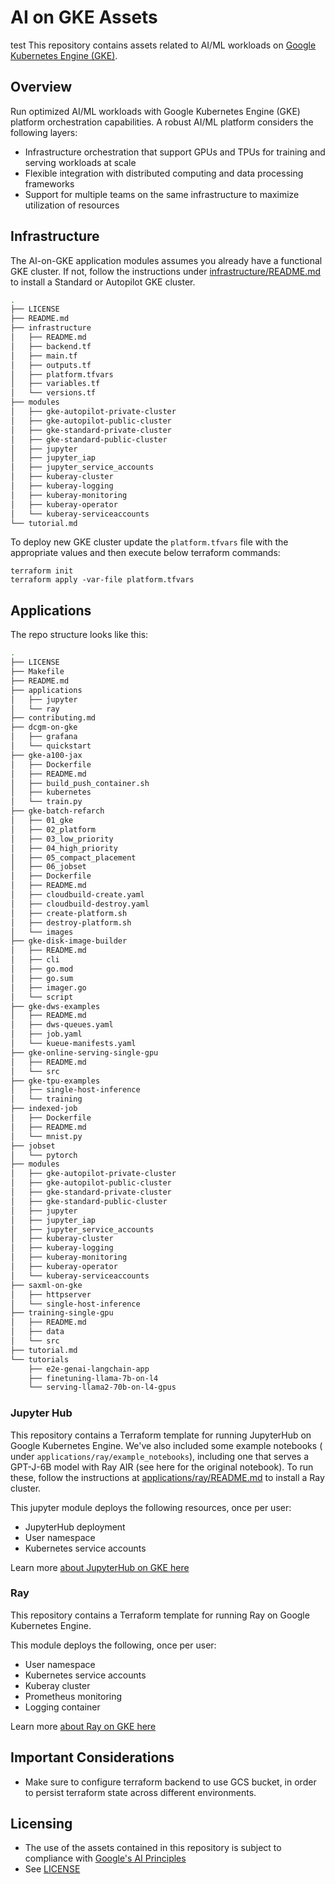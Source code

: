 # AI on GKE Assets
 test 
This repository contains assets related to AI/ML workloads on
[Google Kubernetes Engine (GKE)](https://cloud.google.com/kubernetes-engine/docs/integrations/ai-infra).

## Overview

Run optimized AI/ML workloads with Google Kubernetes Engine (GKE) platform orchestration capabilities. A robust AI/ML platform considers the following layers:

- Infrastructure orchestration that support GPUs and TPUs for training and serving workloads at scale
- Flexible integration with distributed computing and data processing frameworks
- Support for multiple teams on the same infrastructure to maximize utilization of resources

## Infrastructure

The AI-on-GKE application modules assumes you already have a functional GKE cluster. If not, follow the instructions under [infrastructure/README.md](./infrastructure/README.md) to install a Standard or Autopilot GKE cluster.

```bash
.
├── LICENSE
├── README.md
├── infrastructure
│   ├── README.md
│   ├── backend.tf
│   ├── main.tf
│   ├── outputs.tf
│   ├── platform.tfvars
│   ├── variables.tf
│   └── versions.tf
├── modules
│   ├── gke-autopilot-private-cluster
│   ├── gke-autopilot-public-cluster
│   ├── gke-standard-private-cluster
│   ├── gke-standard-public-cluster
│   ├── jupyter
│   ├── jupyter_iap
│   ├── jupyter_service_accounts
│   ├── kuberay-cluster
│   ├── kuberay-logging
│   ├── kuberay-monitoring
│   ├── kuberay-operator
│   └── kuberay-serviceaccounts
└── tutorial.md
```

To deploy new GKE cluster update the `platform.tfvars` file with the appropriate values and then execute below terraform commands:
```
terraform init
terraform apply -var-file platform.tfvars
```


## Applications

The repo structure looks like this:

```bash
.
├── LICENSE
├── Makefile
├── README.md
├── applications
│   ├── jupyter
│   └── ray
├── contributing.md
├── dcgm-on-gke
│   ├── grafana
│   └── quickstart
├── gke-a100-jax
│   ├── Dockerfile
│   ├── README.md
│   ├── build_push_container.sh
│   ├── kubernetes
│   └── train.py
├── gke-batch-refarch
│   ├── 01_gke
│   ├── 02_platform
│   ├── 03_low_priority
│   ├── 04_high_priority
│   ├── 05_compact_placement
│   ├── 06_jobset
│   ├── Dockerfile
│   ├── README.md
│   ├── cloudbuild-create.yaml
│   ├── cloudbuild-destroy.yaml
│   ├── create-platform.sh
│   ├── destroy-platform.sh
│   └── images
├── gke-disk-image-builder
│   ├── README.md
│   ├── cli
│   ├── go.mod
│   ├── go.sum
│   ├── imager.go
│   └── script
├── gke-dws-examples
│   ├── README.md
│   ├── dws-queues.yaml
│   ├── job.yaml
│   └── kueue-manifests.yaml
├── gke-online-serving-single-gpu
│   ├── README.md
│   └── src
├── gke-tpu-examples
│   ├── single-host-inference
│   └── training
├── indexed-job
│   ├── Dockerfile
│   ├── README.md
│   └── mnist.py
├── jobset
│   └── pytorch
├── modules
│   ├── gke-autopilot-private-cluster
│   ├── gke-autopilot-public-cluster
│   ├── gke-standard-private-cluster
│   ├── gke-standard-public-cluster
│   ├── jupyter
│   ├── jupyter_iap
│   ├── jupyter_service_accounts
│   ├── kuberay-cluster
│   ├── kuberay-logging
│   ├── kuberay-monitoring
│   ├── kuberay-operator
│   └── kuberay-serviceaccounts
├── saxml-on-gke
│   ├── httpserver
│   └── single-host-inference
├── training-single-gpu
│   ├── README.md
│   ├── data
│   └── src
├── tutorial.md
└── tutorials
    ├── e2e-genai-langchain-app
    ├── finetuning-llama-7b-on-l4
    └── serving-llama2-70b-on-l4-gpus
```


### Jupyter Hub

This repository contains a Terraform template for running JupyterHub on Google Kubernetes Engine. We've also included some example notebooks ( under `applications/ray/example_notebooks`), including one that serves a GPT-J-6B model with Ray AIR (see here for the original notebook). To run these, follow the instructions at [applications/ray/README.md](./applications/ray/README.md) to install a Ray cluster.

This jupyter module deploys the following resources, once per user:
- JupyterHub deployment
- User namespace
- Kubernetes service accounts

Learn more [about JupyterHub on GKE here](./applications/jupyter/README.md)

### Ray

This repository contains a Terraform template for running Ray on Google Kubernetes Engine.

This module deploys the following, once per user:
- User namespace
- Kubernetes service accounts
- Kuberay cluster
- Prometheus monitoring
- Logging container

Learn more [about Ray on GKE here](./applications/ray/README.md)

## Important Considerations
- Make sure to configure terraform backend to use GCS bucket, in order to persist terraform state across different environments.


## Licensing

* The use of the assets contained in this repository is subject to compliance with [Google's AI Principles](https://ai.google/responsibility/principles/)
* See [LICENSE](/LICENSE)
